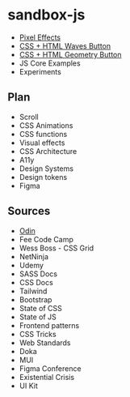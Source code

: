 # sandbox-js

- [Pixel Effects](https://www.youtube.com/watch?v=UoTxOVEecbI)
- [CSS + HTML Waves Button](https://www.youtube.com/watch?v=w00Z5y8jEjk&list=PLM6XATa8CAG6IJvQBkrTTNZmpIcyS2Avk)
- [CSS + HTML Geometry Button](https://www.youtube.com/watch?v=0IygEAp01J4&list=PLM6XATa8CAG6IJvQBkrTTNZmpIcyS2Avk&index=5)
- JS Core Examples
- Experiments

## Plan
- Scroll
- CSS Animations
- CSS functions
- Visual effects
- CSS Architecture
- A11y
- Design Systems
- Design tokens
- Figma

## Sources
- [Odin](https://www.theodinproject.com/paths/full-stack-javascript/courses/advanced-html-and-css)
- Fee Code Camp
- Wess Boss - CSS Grid
- NetNinja
- Udemy
- SASS Docs
- CSS Docs
- Tailwind
- Bootstrap
- State of CSS
- State of JS
- Frontend patterns
- CSS Tricks
- Web Standards
- Doka
- MUI
- Figma Conference
- Existential Crisis
- UI Kit

